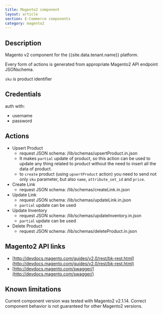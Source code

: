 ```yaml
---
title: Magento2 component
layout: article
section: E-Commerce components
category: magento2
---
```



## Description
Magento v2 component for the {{site.data.tenant.name}} platform.

Every form of actions is generated from appropriate Magento2 API endpoint JSONschema.

`sku` is product identifier

## Credentials
auth with:
- username
- password

## Actions
 - Upsert Product
    - request JSON schema: /lib/schemas/upsertProduct.in.json
    - It makes `partial` update of product, so this action can be used to update any thing related to product without the need to insert all the data of product.
    - to `create` product (using `upsertProduct` action) you need to send not only `sku` parameter, but also `name`, `attribute_set_id` and `price`.
 - Create Link
    - request JSON schema: /lib/schemas/createLink.in.json
 - Update Link
    - request JSON schema: /lib/schemas/updateLink.in.json
    - `partial` update can be used
 - Update Inventory
    - request JSON schema: /lib/schemas/updateInventory.in.json
    - `partial` update can be used
 - Delete Product
    - request JSON schema: /lib/schemas/deleteProduct.in.json

## Magento2 API links
 - [http://devdocs.magento.com/guides/v2.0/rest/bk-rest.html](http://devdocs.magento.com/guides/v2.0/rest/bk-rest.html)
 - [http://devdocs.magento.com/swagger/](http://devdocs.magento.com/swagger/)

## Known limitations
Current component version was tested with Magento2 v2.1.14.
Сorrect component behavior is not guaranteed for other Magento2 versions.
